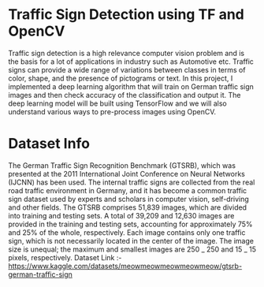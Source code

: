 # Traffic Sign Detection using TF and OpenCV
Traffic sign detection is a high relevance computer vision problem and  is the basis for a lot of applications in industry such as Automotive etc.  Traffic signs can provide a wide range of variations between classes in  terms of color, shape, and the presence of pictograms or text. In this  project, I implemented a deep learning algorithm that will train on  German traffic sign images and then check accuracy of the  classification and output it. The deep learning model will be built using  TensorFlow and we will also understand various ways to pre-process  images using OpenCV. 
# Dataset Info
The German Traffic Sign Recognition Benchmark (GTSRB), which was presented at the 2011 International Joint Conference on Neural Networks (IJCNN) has been used. The internal traffic signs are collected from the real road traffic environment in Germany, and it has become a common traffic sign dataset used by experts and scholars in computer vision, self-driving and other fields. The GTSRB comprises 51,839 images, which are divided into training and testing sets. A total of 39,209 and 12,630 images are provided in the training and testing sets, accounting for approximately 75% and 25% of the whole, respectively. Each image contains only one traffic sign, which is not necessarily located in the center of the image. The image size is unequal; the maximum and smallest images are 250 _ 250 and 15 _ 15 pixels, respectively.
Dataset Link :- https://www.kaggle.com/datasets/meowmeowmeowmeowmeow/gtsrb-german-traffic-sign
